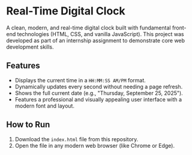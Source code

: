 # Real-Time Digital Clock

A clean, modern, and real-time digital clock built with fundamental front-end technologies (HTML, CSS, and vanilla JavaScript). This project was developed as part of an internship assignment to demonstrate core web development skills.

## Features
- Displays the current time in a `HH:MM:SS AM/PM` format.
- Dynamically updates every second without needing a page refresh.
- Shows the full current date (e.g., "Thursday, September 25, 2025").
- Features a professional and visually appealing user interface with a modern font and layout.

## How to Run
1.  Download the `index.html` file from this repository.
2.  Open the file in any modern web browser (like Chrome or Edge).
